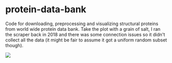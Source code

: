 # protein-data-bank
Code for downloading, preprocessing and visualizing structural proteins from world wide protein data bank.
Take the plot with a grain of salt, I ran the scraper back in 2018 and there was some connection issues so it didn't collect all the data (it might be fair to assume it got a uniform random subset though). 

<img src="https://raw.githubusercontent.com/AlexanderMath/protein-data-bank/master/pretty.png" />
